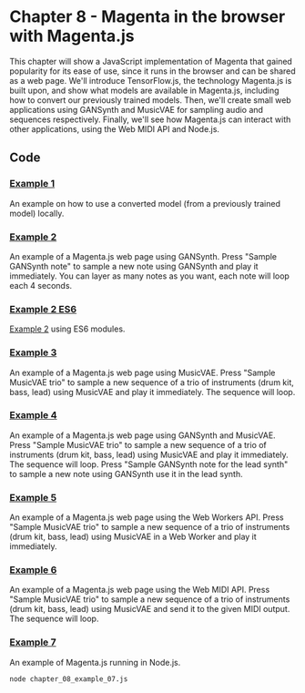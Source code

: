 # Chapter 8 - Magenta in the browser with Magenta.js

This chapter will show a JavaScript implementation of Magenta that gained popularity for its ease of use, since it runs in the browser and can be shared as a web page. We'll introduce TensorFlow.js, the technology Magenta.js is built upon, and show what models are available in Magenta.js, including how to convert our previously trained models. Then, we'll create small web applications using GANSynth and MusicVAE for sampling audio and sequences respectively. Finally, we'll see how Magenta.js can interact with other applications, using the Web MIDI API and Node.js.
 
## Code 

### [Example 1](chapter_08_example_01.html)

An example on how to use a converted model (from a previously trained model)
locally.

### [Example 2](chapter_08_example_02.html)

An example of a Magenta.js web page using GANSynth. Press "Sample GANSynth note"
to sample a new note using GANSynth and play it immediately. You can layer as
many notes as you want, each note will loop each 4 seconds.

### [Example 2 ES6](chapter_08_example_02_es6.html)

[Example 2](#example-2) using ES6 modules.

### [Example 3](chapter_08_example_03.html)

An example of a Magenta.js web page using MusicVAE. Press "Sample MusicVAE trio"
to sample a new sequence of a trio of instruments (drum kit, bass, lead) using
MusicVAE and play it immediately. The sequence will loop.

### [Example 4](chapter_08_example_04.html)

An example of a Magenta.js web page using GANSynth and MusicVAE. Press "Sample
MusicVAE trio" to sample a new sequence of a trio of instruments (drum kit,
bass, lead) using MusicVAE and play it immediately. The sequence will loop.
Press "Sample GANSynth note for the lead synth" to sample a new note using
GANSynth use it in the lead synth.

### [Example 5](chapter_08_example_05.html)

An example of a Magenta.js web page using the Web Workers API. Press "Sample
MusicVAE trio" to sample a new sequence of a trio of instruments (drum kit,
bass, lead) using MusicVAE in a Web Worker and play it immediately.

### [Example 6](chapter_08_example_06.html)

An example of a Magenta.js web page using the Web MIDI API. Press "Sample
MusicVAE trio" to sample a new sequence of a trio of instruments (drum kit,
bass, lead) using MusicVAE and send it to the given MIDI output. The sequence
will loop.

### [Example 7](chapter_08_example_07.js)

An example of Magenta.js running in Node.js.

```
node chapter_08_example_07.js
```

